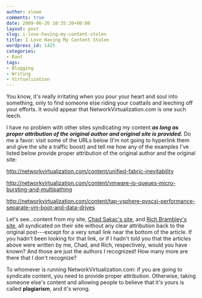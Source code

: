 ```yaml
---
author: slowe
comments: true
date: 2009-06-26 10:35:20+00:00
layout: post
slug: i-love-having-my-content-stolen
title: I Love Having My Content Stolen
wordpress_id: 1425
categories:
- Rant
tags:
- Blogging
- Writing
- Virtualization
---
```


You know, it's really irritating when you pour your heart and soul into something, only to find someone else riding your coattails and leeching off your efforts. It would appear that NetworkVirtualization.com is one such leech.

I have no problem with other sites syndicating my content _**as long as proper attribution of the original author and original site is provided.**_ Do me a favor: visit some of the URLs below (I'm not going to hyperlink them and give the site a traffic boost) and tell me how any of the examples I've listed below provide proper attribution of the original author and the original site:

http://networkvirtualization.com/content/unified-fabric-inevitability  

http://networkvirtualization.com/content/vmware-io-queues-micro-bursting-and-multipathing  

http://networkvirtualization.com/content/tap-vsphere-pvscsi-performance-separate-vm-boot-and-data-drives

Let's see...content from my site, [Chad Sakac's site](http://virtualgeek.typepad.com/), and [Rich Brambley's site](http://vmetc.com/), all syndicated on their site without any clear attribution back to the original post---except for a very small link near the bottom of the article. If you hadn't been looking for that link, or if I hadn't told you that the articles above were written by me, Chad, and Rich, respectively, would you have known? And those are just the authors I recognized! How many more are there that I don't recognize?

To whomever is running NetworkVirtualization.com: if you are going to syndicate content, you need to provide proper attribution. Otherwise, taking someone else's content and allowing people to believe that it's yours is called **plagiarism**, and it's wrong.
